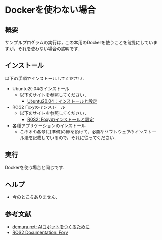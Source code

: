 # Dockerを使わない場合  
## 概要
サンプルプログラムの実行は，この本用のDockerを使うことを前提にしていますが，それを使わない場合の説明です．

## インストール
以下の手順でインストールしてください．
- Ubuntu20.04のインストール 
  - 以下のサイトを参照してください．
    - [Ubuntu20.04：インストールと設定](https://demura.net/misc/21950.html)
- ROS2 Foxyのインストール  
  - 以下のサイトを参照してください．
    - [ROS2: Foxyのインストールと設定](https://demura.net/education/lecture/20536.html)
- 各種アプリケーションのインストール
  - この本の各章に[準備]の節を設けて，必要なソフトウェアのインストール法を記載しているので，それに従ってください．

## 実行
Dockerを使う場合と同じです．

## ヘルプ
- 今のところありません．

## 参考文献
- [demura.net: AIロボットをつくるために](https://demura.net/)
- [ROS2 Documentation: Foxy](https://docs.ros.org/en/foxy/index.html)
